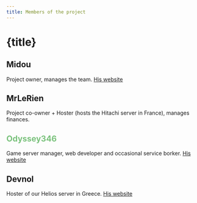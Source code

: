 ```yaml
---
title: Members of the project 
---
```

# {title}
<h2> Midou </h2>
Project owner, manages the team. <a href="https://miicord.com" class="button">His website</a>

<h2> MrLeRien </h2>
Project co-owner + Hoster (hosts the Hitachi server in France), manages finances.

<h2 style="color: #7bc27d"> Odyssey346 </h2>
Game server manager, web developer and occasional service borker. <a href="https://odyssey346.github.io" class="button">His website</a>

<h2> Devnol </h2>
Hoster of our Helios server in Greece. <a href="https://devnol.github.io" class="button">His website</a>
